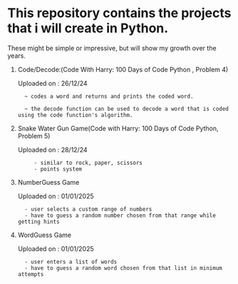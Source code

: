 #  This repository contains the projects that i will create in Python.


These might be simple or impressive, but will show my growth over the years.




1. Code/Decode:(Code With Harry: 100 Days of Code Python , Problem 4)
   
    Uploaded on : 26/12/24
   
   
  		 ~ codes a word and returns and prints the coded word.
   
  		 ~ the decode function can be used to decode a word that is coded using the code function's algorithm.



2. Snake Water Gun Game(Code with Harry: 100 Days of Code Python, Problem 5)

      Uploaded on : 28/12/24

            - similar to rock, paper, scissors
            - points system


3. NumberGuess Game

      Uploaded on : 01/01/2025

         - user selects a custom range of numbers
         - have to guess a random number chosen from that range while getting hints

4. WordGuess Game

      Uploaded on : 01/01/2025

         - user enters a list of words
         - have to guess a random word chosen from that list in minimum attempts
